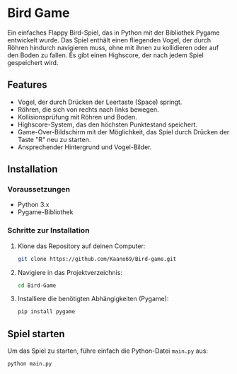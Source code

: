 # Bird Game

Ein einfaches Flappy Bird-Spiel, das in Python mit der Bibliothek Pygame entwickelt wurde. Das Spiel enthält einen fliegenden Vogel, der durch Röhren hindurch navigieren muss, ohne mit ihnen zu kollidieren oder auf den Boden zu fallen. Es gibt einen Highscore, der nach jedem Spiel gespeichert wird.

## Features

- Vogel, der durch Drücken der Leertaste (Space) springt.
- Röhren, die sich von rechts nach links bewegen.
- Kollisionsprüfung mit Röhren und Boden.
- Highscore-System, das den höchsten Punktestand speichert.
- Game-Over-Bildschirm mit der Möglichkeit, das Spiel durch Drücken der Taste "R" neu zu starten.
- Ansprechender Hintergrund und Vogel-Bilder.

## Installation

### Voraussetzungen
- Python 3.x
- Pygame-Bibliothek

### Schritte zur Installation

1. Klone das Repository auf deinen Computer:

    ```bash
    git clone https://github.com/Kaano69/Bird-game.git
    ```

2. Navigiere in das Projektverzeichnis:

    ```bash
    cd Bird-Game
    ```

3. Installiere die benötigten Abhängigkeiten (Pygame):

    ```bash
    pip install pygame
    ```

## Spiel starten

Um das Spiel zu starten, führe einfach die Python-Datei `main.py` aus:

```bash
python main.py
